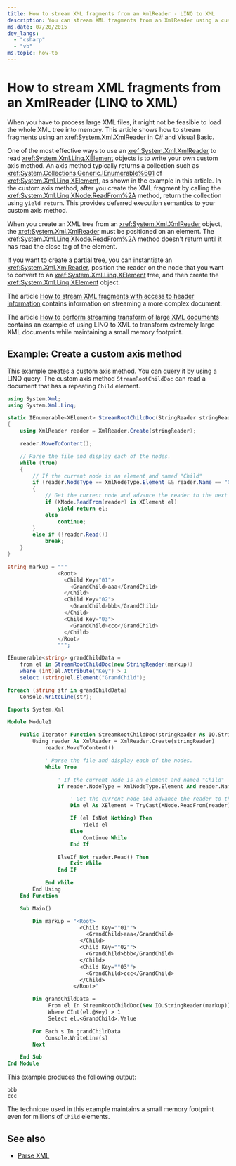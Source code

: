 ```yaml
---
title: How to stream XML fragments from an XmlReader - LINQ to XML
description: You can stream XML fragments from an XmlReader using a custom axis method in C# and Visual Basic. This is an approach that can work when loading the whole XML tree into memory is infeasible.
ms.date: 07/20/2015
dev_langs:
  - "csharp"
  - "vb"
ms.topic: how-to
---
```


# How to stream XML fragments from an XmlReader (LINQ to XML)

When you have to process large XML files, it might not be feasible to load the whole XML tree into memory. This article shows how to stream fragments using an <xref:System.Xml.XmlReader> in C# and Visual Basic.

One of the most effective ways to use an <xref:System.Xml.XmlReader> to read <xref:System.Xml.Linq.XElement> objects is to write your own custom axis method. An axis method typically returns a collection such as <xref:System.Collections.Generic.IEnumerable%601> of <xref:System.Xml.Linq.XElement>, as shown in the example in this article. In the custom axis method, after you create the XML fragment by calling the <xref:System.Xml.Linq.XNode.ReadFrom%2A> method, return the collection using `yield return`. This provides deferred execution semantics to your custom axis method.

When you create an XML tree from an <xref:System.Xml.XmlReader> object, the <xref:System.Xml.XmlReader> must be positioned on an element. The <xref:System.Xml.Linq.XNode.ReadFrom%2A> method doesn't return until it has read the close tag of the element.

If you want to create a partial tree, you can instantiate an <xref:System.Xml.XmlReader>, position the reader on the node that you want to convert to an <xref:System.Xml.Linq.XElement> tree, and then create the <xref:System.Xml.Linq.XElement> object.

The article [How to stream XML fragments with access to header information](stream-xml-fragments-access-header-information.md) contains information on streaming a more complex document.

The article [How to perform streaming transform of large XML documents](perform-streaming-transform-large-xml-documents.md) contains an example of using LINQ to XML to transform extremely large XML documents while maintaining a small memory footprint.

## Example: Create a custom axis method

This example creates a custom axis method. You can query it by using a LINQ query. The custom axis method `StreamRootChildDoc` can read a document that has a repeating `Child` element.

```csharp
using System.Xml;
using System.Xml.Linq;

static IEnumerable<XElement> StreamRootChildDoc(StringReader stringReader)
{
    using XmlReader reader = XmlReader.Create(stringReader);

    reader.MoveToContent();

    // Parse the file and display each of the nodes.
    while (true)
    {
        // If the current node is an element and named "Child"
        if (reader.NodeType == XmlNodeType.Element && reader.Name == "Child")
        {
            // Get the current node and advance the reader to the next
            if (XNode.ReadFrom(reader) is XElement el)
                yield return el;
            else
                continue;
        }
        else if (!reader.Read())
            break;
    }
}

string markup = """
                <Root>
                  <Child Key="01">
                    <GrandChild>aaa</GrandChild>
                  </Child>
                  <Child Key="02">
                    <GrandChild>bbb</GrandChild>
                  </Child>
                  <Child Key="03">
                    <GrandChild>ccc</GrandChild>
                  </Child>
                </Root>
                """;

IEnumerable<string> grandChildData =
    from el in StreamRootChildDoc(new StringReader(markup))
    where (int)el.Attribute("Key") > 1
    select (string)el.Element("GrandChild");

foreach (string str in grandChildData)
    Console.WriteLine(str);
```

```vb
Imports System.Xml

Module Module1

    Public Iterator Function StreamRootChildDoc(stringReader As IO.StringReader) As IEnumerable(Of XElement)
        Using reader As XmlReader = XmlReader.Create(stringReader)
            reader.MoveToContent()

            ' Parse the file and display each of the nodes.
            While True

                ' If the current node is an element and named "Child"
                If reader.NodeType = XmlNodeType.Element And reader.Name = "Child" Then

                    ' Get the current node and advance the reader to the next
                    Dim el As XElement = TryCast(XNode.ReadFrom(reader), XElement)

                    If (el IsNot Nothing) Then
                        Yield el
                    Else
                        Continue While
                    End If

                ElseIf Not reader.Read() Then
                    Exit While
                End If

            End While
        End Using
    End Function

    Sub Main()

        Dim markup = "<Root>
                       <Child Key=""01"">
                         <GrandChild>aaa</GrandChild>
                       </Child>
                       <Child Key=""02"">
                         <GrandChild>bbb</GrandChild>
                       </Child>
                       <Child Key=""03"">
                         <GrandChild>ccc</GrandChild>
                       </Child>
                     </Root>"

        Dim grandChildData =
             From el In StreamRootChildDoc(New IO.StringReader(markup))
             Where CInt(el.@Key) > 1
             Select el.<GrandChild>.Value

        For Each s In grandChildData
            Console.WriteLine(s)
        Next

    End Sub
End Module
```

This example produces the following output:

```output
bbb
ccc
```

The technique used in this example maintains a small memory footprint even for millions of `Child` elements.

## See also

- [Parse XML](parse-string.md)
